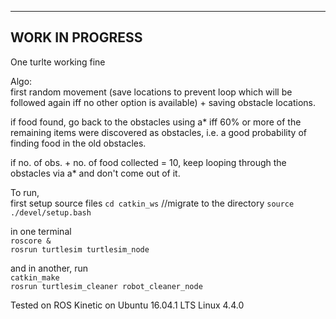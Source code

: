 -----------------
WORK IN PROGRESS
-----------------

One turlte working fine

Algo:  
  first random movement (save locations to prevent loop which will be followed again iff no other option is available) + saving obstacle locations.
  
  if food found, go back to the obstacles using a* iff 60% or more of the remaining items were discovered as obstacles, i.e. a good probability of finding food in the old obstacles.
  
  if no. of obs. + no. of food collected = 10, keep looping through the obstacles via a* and don't come out of it.
  
To run,  
first setup source files
`cd catkin_ws` //migrate to the directory
`source ./devel/setup.bash`

in one terminal  
`roscore &`  
`rosrun turtlesim turtlesim_node`  

and in another, run  
`catkin_make`  
`rosrun turtlesim_cleaner robot_cleaner_node`

Tested on ROS Kinetic on Ubuntu 16.04.1 LTS Linux 4.4.0
